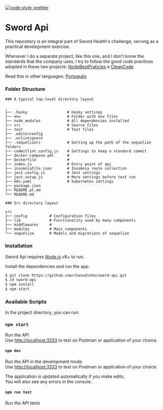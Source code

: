[![code style: prettier](https://img.shields.io/badge/code_style-prettier-ff69b4.svg?style=flat-square)](https://github.com/prettier/prettier)

# Sword Api

This repository is an integral part of Sword Health's challenge, serving as a practical development exercise.

Whenever I do a separate project, like this one, and I don't know the standards that the company uses, I try to follow the good code practices adopted in these two projects: [NodeBestPraticies](https://github.com/goldbergyoni/nodebestpractices) e [CleanCode](https://github.com/ryanmcdermott/clean-code-javascript)

Read this in other languages: [Português](README.pt.md)

### Folder Structure
```
### A typical top-level directory layout

.
├── .husky                  # Husky settings
├── env                     # Folder with env files
├── node_modules            # All dependencies installed
├── src                     # Source files
├── test                    # Test files
├── .editorconfig
├── .eslintignore
├── .sequelizerc            # Setting up the path of the sequelize folders
├── commitlint.config.js    # Settings to keep a standard commit
├── docker-compose.yml      #
├── Dockerfile              #
├── index.js                # Entry point of api
├── insomniaFile.json       # Insomnia route collection
├── jest.config.js          # Jest settings
├── jest.setup.js           # More settings before test run
├── k8s.yaml                # kubernetes settings
├── package.json
├── README.pt.md
└── README.md

```

```
### Src directory layout

src
├── config          # Configuration files
├── lib             # Functionality used by many components
├── middlewares     #
├── modules         # Main components
└── sequelize       # Models and migrations of sequelize
```

### Installation

Sword Api requires [Node.js](https://nodejs.org/) v8+ to run.

Install the dependencies and run the app.

```sh
$ git clone https://github.com/chanudinho/sword-api.git
$ cd sword-api
$ npm install
$ npm start
```

### Available Scripts

In the project directory, you can run:

### `npm start`
Run the API<br>
Use [http://localhost:3333](http://localhost:3333) to test on Postman or application of your choice.

#### `npm dev`

Run the API in the development mode.<br>
Use [http://localhost:3333](http://localhost:3333) to test on Postman or application of your choice.

The application is updated automatically if you make edits.<br>
You will also see any errors in the console.

#### `npm run test`

Run the API tests
